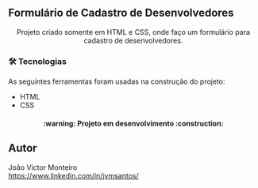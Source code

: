 ## Formulário de Cadastro de Desenvolvedores
<p align="center">Projeto criado somente em HTML e CSS, onde faço um formulário para cadastro de desenvolvedores.</p>

### 🛠 Tecnologias

As seguintes ferramentas foram usadas na construção do projeto:

- HTML
- CSS

<h4 align="center"> 
	:warning: Projeto em desenvolvimento :construction:
</h4>

## Autor
João Victor Monteiro <br />
https://www.linkedin.com/in/jvmsantos/

